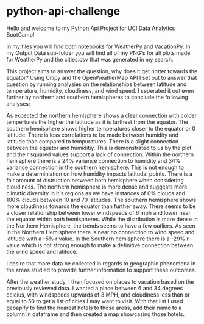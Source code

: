 # python-api-challenge

Hello and welcome to my Python Api Project for UCI Data Analytics BootCamp! 

In my files you will find both notebooks for WeatherPy and VacationPy. In my Output Data sub-folder you will find all of my PNG's for all plots made for WeatherPy and the cities.csv that was generated in my search.

This project aims to answer the question, why does it get hotter towards the equator? Using Citipy and the OpenWeatherMap API I set out to answer that question by running analysies on the relationships between latitude and temperature, humidity, cloudiness, and wind speed. 
I seperated it out even further by northern and southern hemispheres to conclude the following analyses:

As expected the northern hemisphere shows a clear connection with colder tempertures the higher the latitude as it is farthest from the equator. The southern hemisphere shows higher temperatures closer to the equator or 0 latitude.
There is less correlations to be made between humidity and latitude than compared to tempuratures. There is a slight connection between the equator and humiditiy. This is demonstrated to us by the plot and the r squared values support a lack of connection. Within the northern hemisphere there is a 24% variance connection to humidity and 34% variance connection in the southern hemisphere. This is not enough to make a determiniation on how humidity impacts latitudal points.
There is a fair amount of distrubtion between both hemisphere when considering cloudiness. The northern hemisphere is more dense and suggests more climatic diversity in it's regions as we have instances of 0% clouds and 100% clouds between 10 and 70 latitudes. The southern hemisphere shows more cloudiness towards the equator than further away.
There seems to be a closer relationship between lower windspeeds of 6 mph and lower near the equator within both hemispheres. While the distribution is more dense in the Northern Hemisphere, the trends seems to have a few outliers. As seen in the Northern Hemisphere there is near no connection to wind speed and latitude with a -5% r value. In the Southern hemisphere there is a -29% r value which is not strong enough to make a definitive connection between the wind speed and latitude.

I desire that more data be collected in regards to geographic phenomena in the areas studied to provide further information to support these outcomes. 

After the weather study, I then focused on places to vacation based on the previously reviewed data. I wanted a place between 6 and 34 degrees celcius, with windspeeds upwards of 3 MPH, and cloudiness less than or equal to 50 to get a list of cities I may want to visit. With that list I used geoapify to find the nearest hotels to those areas, add their name to a column in dataframe and then created a map showcasing those hotels. 
